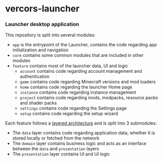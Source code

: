 # vercors-launcher

### Launcher desktop application

This repository is split into several modules:

* `app` is the entrypoint of the Launcher, contains the code regarding app initialization and navigation
* `core` contains some common modules that are included in other modules
* `feature` contains most of the launcher data, UI and logic
    * `account` contains code regarding account management and authentication
    * `game` contains code regarding Minecraft versions and mod loaders
    * `home` contains code regarding the launcher Home page
    * `instance` contains code regarding instance management
    * `project` contains code regarding mods, modpacks, resource packs and shader packs
    * `settings` contains code regarding the Settings page
    * `setup` contains code regarding the setup wizard

Each feature follows
a [layered architecture](https://developer.android.com/topic/architecture/recommendations#layered-architecture) and is
split into 3 submodules:

* The `data` layer contains code regarding application data, whether it is stored locally or fetched from the network
* The `domain` layer contains business logic and acts as an interface between the `data` and `presentation` layers
* The `presentation` layer contains UI and UI logic